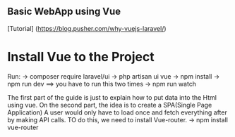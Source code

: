 ## Basic WebApp using Vue

[Tutorial] (https://blog.pusher.com/why-vuejs-laravel/)

# Install Vue to the Project
Run:
-> composer require laravel/ui
-> php artisan ui vue
-> npm install
-> npm run dev ==> you have to run this two times
-> npm run watch

The first part of the guide is just to explain how to put data into the Html using vue.
On the second part, the idea is to create a SPA(Single Page Application)
A user would only have to load once and fetch everything after by making API calls.
TO do this, we need to install Vue-router.
-> npm install vue-router